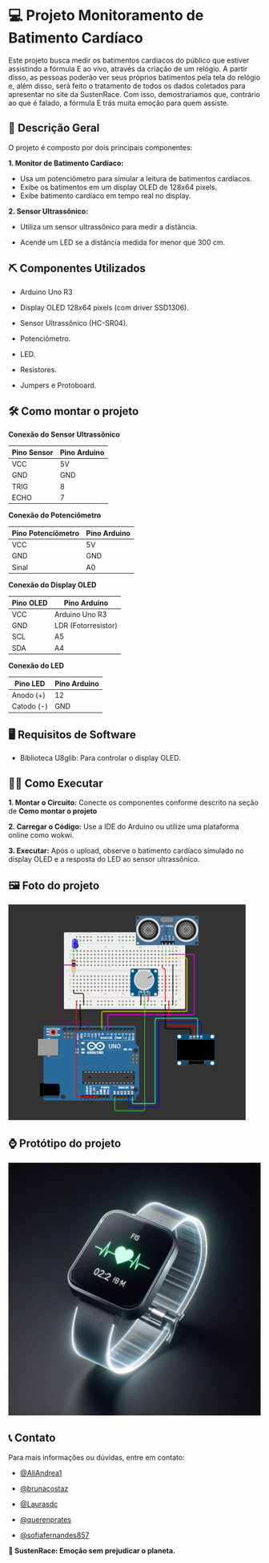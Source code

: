 
# 💻 Projeto Monitoramento de Batimento Cardíaco 

Este projeto busca medir os batimentos cardiacos do público que estiver assistindo a fórmula E 
ao vivo, através da criação de um relógio. A partir disso, as pessoas poderão ver seus próprios 
batimentos pela tela do relógio e, além disso, será feito o tratamento de todos os dados coletados para 
apresentar no site da SustenRace. Com isso, demostrariamos que, contrário ao que é falado, 
a fórmula E trás muita emoção para quem assiste.

## 📃 Descrição Geral
O projeto é composto por dois principais componentes:

**1. Monitor de Batimento Cardíaco:**

- Usa um potenciômetro para simular a leitura de batimentos cardíacos.
- Exibe os batimentos em um display OLED de 128x64 pixels.
- Exibe batimento cardíaco em tempo real no display.

**2. Sensor Ultrassônico:**

- Utiliza um sensor ultrassônico para medir a distância.

- Acende um LED se a distância medida for menor que 300 cm.

## ⛏️ Componentes Utilizados
- Arduino Uno R3

- Display OLED 128x64 pixels (com driver SSD1306).

- Sensor Ultrassônico (HC-SR04).

- Potenciômetro.

- LED.

- Resistores.

- Jumpers e Protoboard.

## 🛠️ Como montar o projeto
**Conexão do Sensor Ultrassônico**

| Pino Sensor	        | Pino Arduino                                  |
| ------------------- | --------------------------------------------- |
| VCC                 | 5V                                            |
| GND                 | GND                                           |
| TRIG                | 8                                             |
| ECHO                | 7                                             |

**Conexão do Potenciômetro**

| Pino Potenciômetro	| Pino Arduino                                      |
| ------------------- | ------------------------------------------------- |
| VCC                 | 5V                                                |
| GND                 | GND                                               |
| Sinal               | A0                                                |

**Conexão do Display OLED**     

| Pino OLED         | Pino Arduino                                                   |
| ----------------- | -------------------------------------------------------------- |
| VCC               | Arduino Uno R3                                                 |
| GND               | LDR (Fotorresistor)                                            |
| SCL               | A5                                                             |
| SDA               | A4                                                             |
                    
**Conexão do LED**    

| Pino LED          | Pino Arduino                                                     |
| ----------------- | ---------------------------------------------------------------- |
| Anodo (+)	        | 12                                                               |
| Catodo (-)	      | GND                                                              |       

## 🖥️ Requisitos de Software

- Biblioteca U8glib: Para controlar o display OLED.

## 👩‍💻 Como Executar

**1. Montar o Circuito:** Conecte os componentes conforme descrito na seção de **Como montar o projeto**

**2. Carregar o Código:** Use a IDE do Arduino ou utilize uma plataforma online como wokwi.

**3. Executar:** Após o upload, observe o batimento cardíaco simulado no display OLED e a resposta do LED ao sensor ultrassônico. 

## 🖼️ Foto do projeto

 <img src="projeto_edge.png"/>

## ⌚ Protótipo do projeto

<img src="prototipo_edge.jpeg"/>

## 📞 Contato
Para mais informações ou dúvidas, entre em contato:

- [@AliAndrea1](https://github.com/AliAndrea1)

- [@brunacostaz](https://github.com/brunacostaz)

- [@Laurasdc](https://github.com/Laurasdc)

- [@querenprates](https://github.com/querenprates)

- [@sofiafernandes857](https://github.com/sofiafernandes857)

**💚 SustenRace: Emoção sem prejudicar o planeta.**
